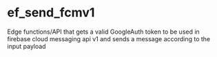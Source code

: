 # ef_send_fcmv1
Edge functions/API that gets a valid GoogleAuth token to be used in firebase cloud messaging api v1 and sends a message according to the input payload
